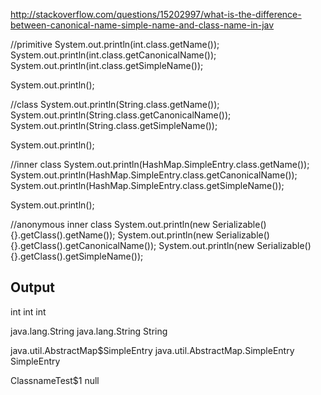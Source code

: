 http://stackoverflow.com/questions/15202997/what-is-the-difference-between-canonical-name-simple-name-and-class-name-in-jav

  //primitive
  System.out.println(int.class.getName());
  System.out.println(int.class.getCanonicalName());
  System.out.println(int.class.getSimpleName());
  
  System.out.println();
  
  //class
  System.out.println(String.class.getName());
  System.out.println(String.class.getCanonicalName());
  System.out.println(String.class.getSimpleName());
  
  System.out.println();
  
  //inner class
  System.out.println(HashMap.SimpleEntry.class.getName());
  System.out.println(HashMap.SimpleEntry.class.getCanonicalName());
  System.out.println(HashMap.SimpleEntry.class.getSimpleName());        
  
  System.out.println();
  
  //anonymous inner class
  System.out.println(new Serializable(){}.getClass().getName());
  System.out.println(new Serializable(){}.getClass().getCanonicalName());
  System.out.println(new Serializable(){}.getClass().getSimpleName());

Output
---

  int
  int
  int
  
  java.lang.String
  java.lang.String
  String
  
  java.util.AbstractMap$SimpleEntry
  java.util.AbstractMap.SimpleEntry
  SimpleEntry
  
  ClassnameTest$1
  null
